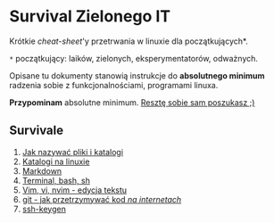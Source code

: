 # Survival Zielonego IT

Krótkie _cheat-sheet_'y przetrwania w linuxie dla początkujących*.

`*` początkujący: laików, zielonych, eksperymentatorów, odważnych.

Opisane tu dokumenty stanowią instrukcje do **absolutnego minimum** radzenia sobie z funkcjonalnościami, programami linuxa. 

**Przypominam** absolutne minimum. [Resztę sobie sam poszukasz ;)](https://startpage.com)

## Survivale

1. [Jak nazywać pliki i katalogi](survivale/nazewnictwo-plikow-i-katalogow)
1. [Katalogi na linuxie](survivale/katalogi-linuxa)
1. [Markdown](survivale/markdown)
1. [Terminal, bash, sh](survivale/terminal)
1. [Vim, vi, nvim - edycja tekstu](survivale/vi)
1. [git - jak przetrzymywać kod _na internetach_](survivale/git)
1. [ssh-keygen](survivale/ssh-keygen)

